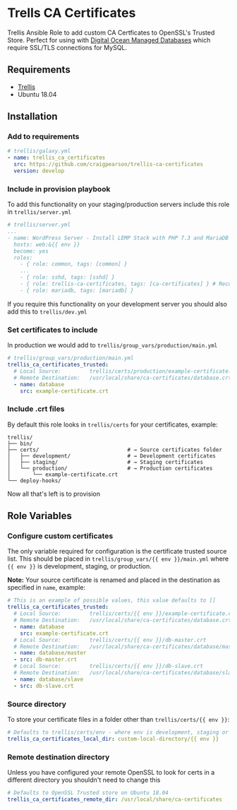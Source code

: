 Trells CA Certificates
=========

Trellis Ansible Role to add custom CA Certficates to OpenSSL's Trusted Store. Perfect for using with [Digital Ocean Managed Databases](https://m.do.co/c/fc096f22997f) which require SSL/TLS connections for MySQL.

Requirements
------------

- [Trellis](https://github.com/roots/trellis)
- Ubuntu 18.04

Installation
------------

### Add to requirements

```yaml
# trellis/galaxy.yml
- name: trellis_ca_certificates
  src: https://github.com/craigpearson/trellis-ca-certificates
  version: develop
```

### Include in provision playbook

To add this functionality on your staging/production servers include this role in `trellis/server.yml`

```yaml
# trellis/server.yml
...
- name: WordPress Server - Install LEMP Stack with PHP 7.3 and MariaDB MySQL
  hosts: web:&{{ env }}
  become: yes
  roles:
    - { role: common, tags: [common] }
    ...
    - { role: sshd, tags: [sshd] }
    - { role: trellis-ca-certificates, tags: [ca-certificates] } # Recommended inclusion point
    - { role: mariadb, tags: [mariadb] }
```

If you require this functionality on your development server you should also add this to `trellis/dev.yml`

### Set certificates to include

In production we would add to `trellis/group_vars/production/main.yml`

```yaml
# trellis/group_vars/production/main.yml
trellis_ca_certificates_trusted:
  # Local Source:         trellis/certs/production/example-certificate.crt
  # Remote Destination:   /usr/local/share/ca-certificates/database.crt
  - name: database
    src: example-certificate.crt
```

### Include .crt files

By default this role looks in `trellis/certs` for your certificates, example:

```shell
trellis/
├── bin/
├── certs/                            # → Source certificates folder
│   ├── development/                  # → Development certificates
│   ├── staging/                      # → Staging certificates
│   └── production/                   # → Production certificates
│       └── example-certificate.crt
└── deploy-hooks/
```

Now all that's left is to provision

Role Variables
--------------

### Configure custom certificates

The only variable required for configuration is the certificate trusted source list. This should be placed in `trellis/group_vars/{{ env }}/main.yml` where `{{ env }}` is development, staging, or production.

**Note:** Your source certificate is renamed and placed in the destination as specified in `name`, example:

```yaml
# This is an example of possible values, this value defaults to []
trellis_ca_certificates_trusted:
  # Local Source:         trellis/certs/{{ env }}/example-certificate.crt
  # Remote Destination:   /usr/local/share/ca-certificates/database.crt
  - name: database
    src: example-certificate.crt
  # Local Source:         trellis/certs/{{ env }}/db-master.crt
  # Remote Destination:   /usr/local/share/ca-certificates/database/master.crt
  - name: database/master
  - src: db-master.crt
  # Local Source:         trellis/certs/{{ env }}/db-slave.crt
  # Remote Destination:   /usr/local/share/ca-certificates/database/slave.crt
  - name: database/slave
  - src: db-slave.crt
```

### Source directory
To store your certificate files in a folder other than `trellis/certs/{{ env }}`:

```yaml
# Defaults to trellis/certs/env - where env is development, staging or production
trellis_ca_certificates_local_dir: custom-local-directory/{{ env }}
```

### Remote destination directory
Unless you have configured your remote OpenSSL to look for certs in a different directory you shouldn't need to change this

```yaml
# Defaults to OpenSSL Trusted store on Ubuntu 18.04
trellis_ca_certificates_remote_dir: /usr/local/share/ca-certificates
```
